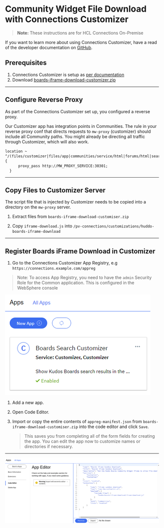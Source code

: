 # Community Widget File Download with Connections Customizer

> **Note:** These instructions are for HCL Connections On-Premise

If you want to learn more about using Connections Customizer, have a read of the developer documentation on [GitHub](https://github.com/ibmcnxdev/customizer/blob/master/docs/HCLConnectionsCustomizer.md).

## Prerequisites

1. Connections Customizer is setup as [per documentation](https://www.ibm.com/support/knowledgecenter/en/SSYGQH_6.0.0/admin/install/cp_config_customizer_intro.html)
1. Download [boards-iframe-download-customizer.zip](/assets/connections/boards-iframe-download-customiser.zip)

---

## Configure Reverse Proxy

As part of the Connections Customizer set up, you configured a reverse proxy.

Our Customizer app has integration points in Communities. The rule in your reverse proxy conf that directs requests to `mw-proxy` (customizer) should include all Community paths. You might already be directing all traffic through Customizer, which will also work.


    location ~ ^/(files/customizer|files/app|communities/service/html|forums/html|search/web|homepage/web|social/home|mycontacts|wikis/home|blogs|news|activities/service/html|profiles/html|viewer) {
          proxy_pass http://MW_PROXY_SERVICE:30301;
      }

---

## Copy Files to Customizer Server

The script file that is injected by Customizer needs to be copied into a directory on the `mw-proxy` server.

1. Extract files from `boards-iframe-download-customiser.zip`

1. Copy `iframe-download.js` into `/pv-connections/customizations/huddo-boards-iframe-download`

---

## Register Boards iFrame Download in Customizer

1. Go to the Connections Customizer App Registry, e.g `https://connections.example.com/appreg`

  > Note: To access App Registry, you need to have the `admin` Security Role for the Common application. This is configured in the WebSphere console

![App Registration Page](/assets/connections/appreg.png)

1. Add a new app.

1. Open Code Editor.

1. Import or copy the entire contents of `appreg-manifest.json` from `boards-iframe-download-customiser.zip` into the code editor and click `Save`.

   > This saves you from completing all of the form fields for creating the app. You can edit the app now to customize names or directories if necessary.

---

![App Editor](/assets/connections/iframe-appreg.png)
